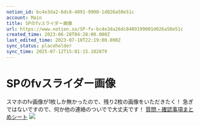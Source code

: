 ```yaml
---
notion_id: bc4e3da2-6dc8-4091-9900-1d026a50e51c
account: Main
title: SPのfvスライダー画像
url: https://www.notion.so/SP-fv-bc4e3da26dc8409199001d026a50e51c
created_time: 2023-06-28T04:28:00.000Z
last_edited_time: 2023-07-10T22:19:00.000Z
sync_status: placeholder
sync_time: 2025-07-12T15:01:15.102879
---
```

# SPのfvスライダー画像

スマホのfv画像が1枚しか無かったので、残り2枚の画像をいただきたく！
急ぎではないですので、何か他の連絡のついでで大丈夫です！
[質問・確認事項まとめシート](https://www.notion.so/8bbe519d452945e7b2789a6fe92539ea) 
![](https://prod-files-secure.s3.us-west-2.amazonaws.com/736adce6-a3a4-4a64-9f74-d9aa055c96d2/b8a46214-2ba8-4c49-bb39-07aae7b70665/Untitled.webp?X-Amz-Algorithm=AWS4-HMAC-SHA256&X-Amz-Content-Sha256=UNSIGNED-PAYLOAD&X-Amz-Credential=ASIAZI2LB466Z2CXVE6Y%2F20250719%2Fus-west-2%2Fs3%2Faws4_request&X-Amz-Date=20250719T043337Z&X-Amz-Expires=3600&X-Amz-Security-Token=IQoJb3JpZ2luX2VjEIT%2F%2F%2F%2F%2F%2F%2F%2F%2F%2FwEaCXVzLXdlc3QtMiJHMEUCIQCOlAPXGoPRsfrlQnRQqVR93iqsN9gH4OVzJlY2Z7HqWwIgTnIdGWN%2B7wNCmZ1c5C3D6Ci%2BCLcGXHfoRH7oIxEIuTAqiAQInf%2F%2F%2F%2F%2F%2F%2F%2F%2F%2FARAAGgw2Mzc0MjMxODM4MDUiDAamRY%2FcveVVAWhSTircA8BUPyinWovFwylwWQqZH4ZVn6VuG4ZGc4Plnydywy8kxn6bPWf0ipzuCzMRE2NcDOPbmQm6tEyTG3RQtGeKnBychbCgMArhUVU8DazJh1Z5bJpMo9MtTZF4LFRl%2FOc3E4SHfjnjCqCYsyaOMNyKheh0T%2FOtM2K9z8QYpMgeVRygp%2F5V4D9WQ3bEEutQnAtjeY2MahyxfmtFODxRirXzZMT4vC2N9kn84VccRWp9%2FVewcfcH67ZUIT%2FztIhM2HXZfDkDtg%2Fm0eNRTDFhePUY1GJtsaPaOFf7ZxPxfHnjfz9nE1IBbYwCfV474c1X03Z%2B0PaVn8t3OkFX73wS2hRJkoStDeL6ZnDOYO2I3Ji5%2BvZhmM4qFa1n%2BiSvZWgK7Y9OUJkp%2BaiFBEuuuNaHgYZx56lTWYl4Y%2FhfYgJaEYj0Emdf2wNCtPRpBDsTZLIxEAFFdJVHS7R0B0BSZRRiK88NH%2BTkfceWG1ceaJuLrpblATHJMplPSZ01CVJPNsn7X6pMrjmIb2juMVEG7F%2BOQmWar2r89Wmp8YkwBqcSJW%2Bykp22KyFyHnnlMkrpOXf66m%2F8XIMW3IA9d0y2w6xx2yYlflhG%2FYAH%2FPHADALmrPUqtDh1IE1wi27i15YdLbLPMLKq7MMGOqUBcHYCIuTjsZQioeuwDLE4%2FZ4gtMjTTDOfMJ%2F%2Fv1VZutvourVBYvAMDHTjVS1sbLLg0gxCJVkBU4xqypFmgPrnDi%2BrZHUZ3IPOzc94U6BC0ltYjYD73gDGmctC%2B5VqtiOO7wUJenQYeGZIrkn5S86FBbDz4ja%2Bkb5W%2FU4SJWEleaq%2BlLmMfFl0sA5H6XMrYiT7Of8qWaRXSnKjv%2FS1lJ%2FrTwYphv68&X-Amz-Signature=e3e93ba1333a338550b56a16474f4d1d2fc26e822a8d3f212677fe6a75de5c9e&X-Amz-SignedHeaders=host&x-amz-checksum-mode=ENABLED&x-id=GetObject)